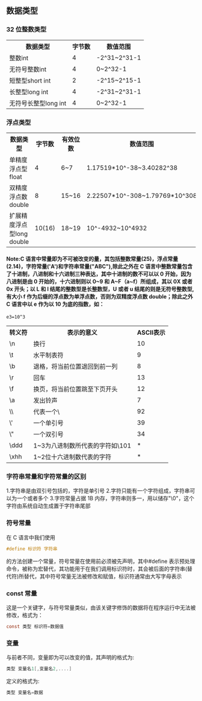 ## 数据类型

### 32 位整数类型

<table>
<th>数据类型</th>
<th>字节数</th>
<th>数值范围</th>
<tr>
<td>整数int</td>
<td>4</td>
<td>-2^31~2^31-1</td>
<tr>
<tr>
<td>无符号整数int</td>
<td>4</td>
<td>0~2^32-1</td>
<tr>
<tr>
<td>短整型short int</td>
<td>2</td>
<td>-2^15~2^15-1</td>
<tr>
<tr>
<td>长整型long int</td>
<td>4</td>
<td>-2^31~2^31-1</td>
<tr>
<tr>
<td>无符号长整型long int</td>
<td>4</td>
<td>0~2^32-1</td>
<tr>
</table>

### 浮点类型

<table>
<th>数据类型</th>
<th>字节数</th>
<th>有效位数</th>
<th>数值范围</th>
<tr>
<td>单精度浮点型float</td>
<td>4</td>
<td>6~7</td>
<td>1.17519*10^-38~3.40282^38</td>
<tr>
<tr>
<td>双精度浮点数double</td>
<td>8</td>
<td>15~16</td>
<td>2.22507*10^-308~1.79769*10^308</td>
<tr>
<tr>
<td>扩展精度浮点型long double</td>
<td>10(16)</td>
<td>18~19</td>
<td>10^-4932~10^4932</td>
<tr>
<tr>
</table>

#### Note:C 语言中常量即为不可被改变的量，其包括整数常量(25)，浮点常量(2.14)，字符常量('A')和字符串常量("ABC"),除此之外在 C 语言中整数常量包含了十进制，八进制和十六进制三种表达，其中十进制的数不可以以 0 开始，因为八进制是由 0 开始的，十六进制则以 0~9 和 A~F（a~f）所组成，其以 0X 或者 0x 开头；以 L 和 l 结尾的整数型是长整数型，U 或者 u 结尾的则是无符号整数型,有大小 f 作为后缀的浮点数为单浮点数，否则为双精度浮点数 double；除此之外 C 语言中以 e 作为以 10 为底的指数，如：

```
e3=10^3
```

<table>
<th>转义符</th>
<th>表示的意义</th>
<th>ASCII表示</th>
<tr>
<td>\n</td>
<td>换行</td>
<td>10</td>
</tr>
<tr>
<td>\t</td>
<td>水平制表符</td>
<td>9</td>
</tr>
<tr>
<td>\b</td>
<td>退格，将当前位置退回到前一列</td>
<td>8</td>
</tr>
<tr>
<td>\r</td>
<td>回车</td>
<td>13</td>
</tr>
<tr>
<td>\f</td>
<td>换页，将当前位置跳至下页开头</td>
<td>12</td>
</tr>
<tr>
<td>\a</td>
<td>发出铃声</td>
<td>7</td>
</tr>
<tr>
<td>\\</td>
<td>代表一个\</td>
<td>92</td>
</tr>
<tr>
<td>\'</td>
<td>一个单引号</td>
<td>39</td>
</tr>
<tr>
<td>\"</td>
<td>一个双引号</td>
<td>34</td>
</tr>
<tr>
<td>\ddd</td>
<td>1~3为八进制数所代表的字符如\101</td>
<td>*</td>
</tr>
<tr>
<td>\xhh</td>
<td>1~2位十六进制数代表的字符</td>
<td>*</td>
</tr>
</table>

### 字符串常量和字符常量的区别

1.字符串是由双引号包括的，字符是单引号 2.字符只能有一个字符组成，字符串可以为一个或者多个 3.字符常量占据 1B 内存，字符串则多一，用以储存"\0"，这个字符由系统自动生成置于字符串尾部

### 符号常量

在 C 语言中我们使用

```c
#define 标识符 字符串
```

的方法创建一个常量，符号常量在使用前必须被先声明，其中#define 表示预处理命令，被称为宏替代，其功能用于在我们调用标识符时，其会被后面的字符串(替代符)所替代，其中符号常量无法被修改和赋值，标识符通常由大写字母表示

### const 常量

这是一个关键字，与符号常量类似，由该关键字修饰的数据将在程序运行中无法被修改，格式为：

```c
const 类型 标识符=数据值
```

### 变量

与前者不同，变量即为可以改变的值，其声明的格式为:

```c
类型 变量名1[,变量名2,....]
```

定义的格式为:

```c
类型 变量名=数据
```
